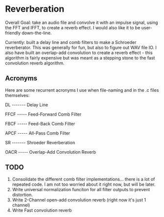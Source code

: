 # Reverberation 
Overall Goal: take an audio file and convolve it with an impulse signal, using 
the FFT and IFFT, to create a reverb effect. I would also like it to be user-
friendly down-the-line.

Currently: built a delay line and comb filters to make a Schroeder 
reverberator. This was generally for fun, but also to figure out WAV file IO.
I also have built an overlap-add convolution to create a reverb effect - this
algorithm is fairly expensive but was meant as a stepping stone to the fast 
convolution reverb algorithm. 

## Acronyms 
Here are some recurrent acronyms I use when file-naming and in the .c files
themselves:

DL ------- Delay Line

FFCF ----- Feed-Forward Comb Filter

FBCF ----- Feed-Back Comb Filter

APCF ----- All-Pass Comb Filter

SR ------- Shroeder Reverberation  

OACR ----- Overlap-Add Convolution Reverb

## TODO
1. Consolidate the different comb filter implementations... there is a lot of 
   repeated code. I am not too worried about it right now, but will be later. 
2. Write universal normalization funciton for all filter outputs to prevent
   distortion.
3. Write 2-Channel open-add convolution reverb (right now it's just 1 channel) 
4. Write Fast convolution reverb


